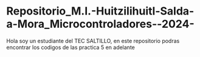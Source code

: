 # Repositorio_M.I.-Huitzilihuitl-Salda-a-Mora_Microcontroladores--2024-
Hola soy un estudiante del TEC SALTILLO, en este repositorio podras encontrar los codigos de las practica 5 en adelante 
